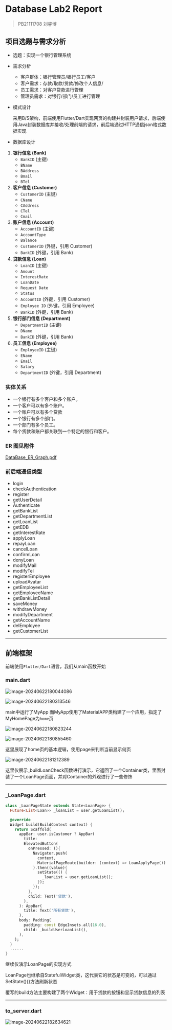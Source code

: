 # Database Lab2 Report

> PB21111708 刘睿博

## 项目选题与需求分析

+ 选题：实现一个银行管理系统

+ 需求分析

  + 客户群体：银行管理员/银行员工/客户
  + 客户需求：存款/取款/贷款/修改个人信息/
  + 员工需求：对客户贷款进行管理
  + 管理员需求：对银行/部门/员工进行管理

+ 模式设计

  采用B/S架构，前端使用Flutter/Dart实现网页的构建并封装用户请求，后端使用Java封装数据库并接收/处理前端的请求，前后端通过HTTP通信json格式数据实现

+ 数据库设计

1. **银行信息 (Bank)**
    - `BankID` (主键)
    - `BName`
    - `BAddress`
    - `Bmail`
    - `BTel`
2. **客户信息 (Customer)**
    - `CustomerID` (主键)
    - `CName`
    - `CAddress`
    - `CTel`
    - `Cmail`
3. **账户信息 (Account)**
    - `AccountID` (主键)
    - `AccountType`
    - `Balance`
    - `CustomerID` (外键，引用 Customer)
    - `BankID` (外键，引用 Bank)
4. **贷款信息 (Loan)**
    - `LoanID` (主键)
    - `Amount`
    - `InterestRate`
    - `LoanDate`
    - `Request Date`
    - `Status`
    - `AccountID` (外键，引用 Customer)
    - `Employee ID` (外键，引用 Employee)
    - `BankID` (外键，引用 Bank)
5. **银行部门信息 (Department)**
    - `DepartmentID` (主键)
    - `DName`
    - `BankID` (外键，引用 Bank)
6. **员工信息 (Employee)**
    - `EmployeeID` (主键)
    - `EName`
    - `Email`
    - `Salary`
    - `DepartmentID` (外键，引用 Department)

### 实体关系

- 一个银行有多个客户和多个账户。
- 一个客户可以有多个账户。
- 一个账户可以有多个贷款
- 一个银行有多个部门。
- 一个部门有多个员工。
- 每个贷款和账户都关联到一个特定的银行和客户。

###  ER 图见附件

[DataBase_ER_Graph.pdf](DataBase_ER_Graph.pdf) 

### 前后端通信类型

+ login
+ checkAuthentication
+ register
+ getUserDetail
+ Authenticate
+ getBankList
+ getDepartmentList
+ getLoanList
+ getEDB
+ getInterestRate
+ applyLoan
+ repayLoan
+ cancelLoan
+ confirmLoan
+ denyLoan
+ modifyMail
+ modifyTel
+ registerEmployee
+ uploadAvatar
+ getEmployeeList
+ getEmployeeName
+ getBankListDetail
+ saveMoney
+ withdrawMoney
+ modifyDepartment
+ getAccountName
+ delEmployee
+ getCustomerList

---

## 前端框架

前端使用`Flutter/Dart`语言，我们从main函数开始

### main.dart

![image-20240622180044086](./assets/image-20240622180044086.png)

![image-20240622180313546](./assets/image-20240622180313546.png)

main中运行了MyApp 而MyApp使用了MaterialAPP类构建了一个应用，指定了MyHomePage为`home`页

![image-20240622180823244](./assets/image-20240622180823244.png)

![image-20240622180855460](./assets/image-20240622180855460.png)

这里展现了home页的基本逻辑，使用page来判断当前显示何页

![image-20240622181212389](./assets/image-20240622181212389.png)

这里仅展示_buildLoanCheck函数进行演示，它返回了一个Container类，里面封装了一个LoanPage页面，并对Container的外观进行了一些修饰

---

### _LoanPage.dart

```dart
class _LoanPageState extends State<LoanPage> {
  Future<List<Loan>> _loanList = user.getLoanList();

  @override
  Widget build(BuildContext context) {
    return Scaffold(
      appBar: user.isCustomer ? AppBar(
        title: 
        ElevatedButton(
          onPressed: (){
            Navigator.push(
              context,
              MaterialPageRoute(builder: (context) => LoanApplyPage())
            ).then((value){
              setState(() {
                _loanList = user.getLoanList();
              });
            });
          },
          child: Text('贷款'),
        ),
      ): AppBar(
        title: Text('所有贷款'),
      ),
      body: Padding(
        padding: const EdgeInsets.all(16.0),
        child: _buildUserLoanList(),
      ),
    );
  }
  ......
}
```

继续仅演示LoanPage的实现方式

LoanPage也继承自StatefulWidget类，这代表它的状态是可变的，可以通过SetState(){}方法刷新状态

覆写的build方法主要构建了两个Widget：用于贷款的按钮和显示贷款信息的列表

---

### to_server.dart

![image-20240622182634621](./assets/image-20240622182634621.png)

